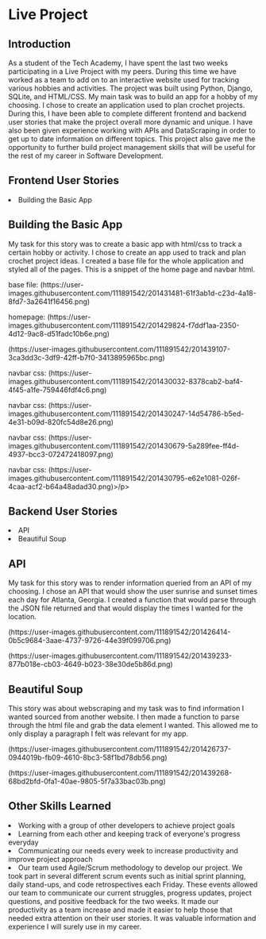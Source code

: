 <h1>Live Project</h1>
<h2>Introduction</h2>
<p>As a student of the Tech Academy, I have spent the last two weeks participating in a Live Project with my peers. During this time we have worked as a team to add on to an interactive website used for tracking various hobbies and activities. The project was built using Python, Django, SQLite, and HTML/CSS. My main task was to build an app for a hobby of my choosing. I chose to create an application used to plan crochet projects. During this, I have been able to complete different frontend and backend user stories that make the project overall more dynamic and unique. I have also been given experience working with APIs and DataScraping in order to get up to date information on different topics. This project also gave me the opportunity to further build project management skills that will be useful for the rest of my career in Software Development.</p>
<h2>Frontend User Stories</h2>
<li>Building the Basic App</li>
<h2>Building the Basic App</h2>
<p>My task for this story was to create a basic app with html/css to track a certain hobby or activity. I chose to create an app used to track and plan crochet project ideas. I created a base file for the whole application and styled all of the pages. This is a snippet of the home page and navbar html.</p>
<p>base file: (https://user-images.githubusercontent.com/111891542/201431481-61f3ab1d-c23d-4a18-8fd7-3a2641f16456.png)</p>
<p>homepage: (https://user-images.githubusercontent.com/111891542/201429824-f7ddf1aa-2350-4d12-9ac8-d51fadc10b6e.png)</p>
<p>(https://user-images.githubusercontent.com/111891542/201439107-3ca3dd3c-3df9-42ff-b7f0-3413895965bc.png)</p>
<p>navbar css: (https://user-images.githubusercontent.com/111891542/201430032-8378cab2-baf4-4f45-a1fe-759446fdf4c6.png)</p>
<p>navbar css: (https://user-images.githubusercontent.com/111891542/201430247-14d54786-b5ed-4e31-b09d-820fc54d8e26.png)</p>
<p>navbar css: (https://user-images.githubusercontent.com/111891542/201430679-5a289fee-ff4d-4937-bcc3-072472418097.png)</p>
<p>navbar css: (https://user-images.githubusercontent.com/111891542/201430795-e62e1081-026f-4caa-acf2-b64a48adad30.png)>/p>
<h2>Backend User Stories</h2>
<li>API</li>
<li>Beautiful Soup</li>
<h2>API</h2>
<p>My task for this story was to render information queried from an API of my choosing. I chose an API that would show the user sunrise and sunset times each day for Atlanta, Georgia. I created a function that would parse through the JSON file returned and that would display the times I wanted for the location.</p>
<p>(https://user-images.githubusercontent.com/111891542/201426414-0b5c9684-3aae-4737-9726-44e39f099706.png)</p>
<p>(https://user-images.githubusercontent.com/111891542/201439233-877b018e-cb03-4649-b023-38e30de5b86d.png)</p>
<h2>Beautiful Soup</h2>
<p>This story was about webscraping and my task was to find information I wanted sourced from another website. I then made a function to parse through the html file and grab the data element I wanted. This allowed me to only display a paragraph I felt was relevant for my app.</p>
<p>(https://user-images.githubusercontent.com/111891542/201426737-0944019b-fb09-4610-8bc3-58f1bd78db56.png)</p>
<p>(https://user-images.githubusercontent.com/111891542/201439268-68bd2bfd-0fa1-40ae-9805-5f7a33bac03b.png)</p>
<h2>Other Skills Learned</h2>
<li>Working with a group of other developers to achieve project goals</li>
<li>Learning from each other and keeping track of everyone's progress everyday</li>
<li>Communicating our needs every week to increase productivity and improve project approach</li>
<li>Our team used Agile/Scrum methodology to develop our project. We took part in several different scrum events such as initial sprint planning, daily stand-ups, and code retrospectives each Friday. These events allowed our team to communicate our current struggles, progress updates, project questions, and positive feedback for the two weeks. It made our productivity as a team increase and made it easier to help those that needed extra attention on their user stories. It was valuable information and experience I will surely use in my career.</li>
